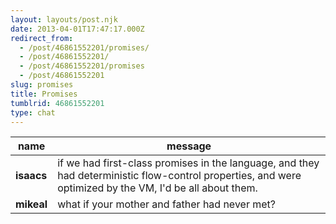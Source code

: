 ```yaml
---
layout: layouts/post.njk
date: 2013-04-01T17:47:17.000Z
redirect_from:
  - /post/46861552201/promises/
  - /post/46861552201/
  - /post/46861552201/promises
  - /post/46861552201
slug: promises
title: Promises
tumblrid: 46861552201
type: chat
---
```

|name|message|
|-----|-----|
| **isaacs** | if we had first-class promises in the language, and they had deterministic flow-control properties, and were optimized by the VM, I'd be all about them. |
| **mikeal** | what if your mother and father had never met? |
